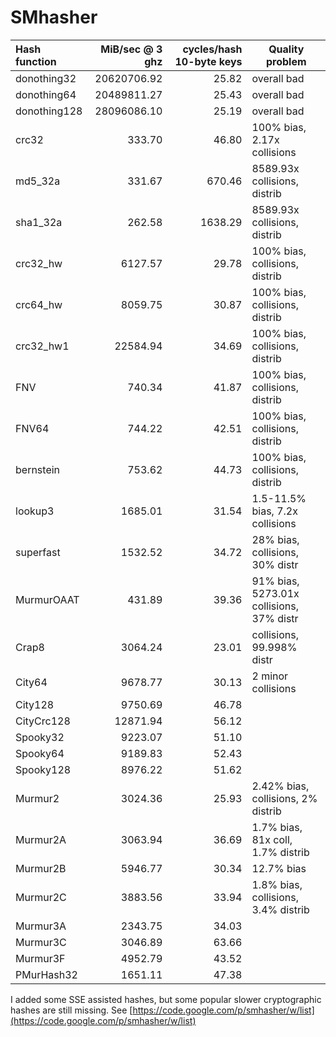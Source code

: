SMhasher
========

| Hash function   | MiB/sec @ 3 ghz  |cycles/hash 10-byte keys | Quality problem |
|:----------------|-----------------:|------------------------:|-----------------|
| donothing32     | 	20620706.92  |		   25.82       | overall bad     |
| donothing64     | 	20489811.27  |		   25.43       | overall bad     |
| donothing128    | 	28096086.10  |		   25.19       | overall bad     |
| crc32           | 	     333.70  |		   46.80       | 100% bias, 2.17x collisions    |
| md5_32a         | 	     331.67  |		  670.46       | 8589.93x collisions, distrib   |
| sha1_32a        | 	     262.58  |		 1638.29       | 8589.93x collisions, distrib   |
| crc32_hw        | 	    6127.57  |		   29.78       | 100% bias, collisions, distrib |
| crc64_hw        | 	    8059.75  |		   30.87       | 100% bias, collisions, distrib |
| crc32_hw1       | 	   22584.94  |		   34.69       | 100% bias, collisions, distrib |
| FNV             | 	     740.34  |		   41.87       | 100% bias, collisions, distrib |
| FNV64           | 	     744.22  |		   42.51       | 100% bias, collisions, distrib |
| bernstein       | 	     753.62  |		   44.73       | 100% bias, collisions, distrib |
| lookup3         | 	    1685.01  |		   31.54       | 1.5-11.5% bias, 7.2x collisions |
| superfast       | 	    1532.52  |		   34.72       | 28% bias, collisions, 30% distr |
| MurmurOAAT      | 	     431.89  |		   39.36       | 91% bias, 5273.01x collisions, 37% distr |
| Crap8           | 	    3064.24  |		   23.01       | collisions, 99.998% distr |
| City64          | 	    9678.77  |		   30.13       | 2 minor collisions  |
| City128         | 	    9750.69  |		   46.78       |                 |
| CityCrc128      | 	   12871.94  |		   56.12       |                 |
| Spooky32        | 	    9223.07  |		   51.10       |                 |
| Spooky64        | 	    9189.83  |		   52.43       |                 |
| Spooky128       | 	    8976.22  |		   51.62       |                 |
| Murmur2         | 	    3024.36  |		   25.93       | 2.42% bias, collisions, 2% distrib |
| Murmur2A        | 	    3063.94  |		   36.69       | 1.7% bias, 81x coll, 1.7% distrib  |
| Murmur2B        | 	    5946.77  |		   30.34       | 12.7% bias      |
| Murmur2C        | 	    3883.56  |		   33.94       | 1.8% bias, collisions, 3.4% distrib |
| Murmur3A        |         2343.75  |   	   34.03       |                 |
| Murmur3C        |         3046.89  |   	   63.66       |                 |
| Murmur3F        |         4952.79  |	           43.52       |                 |
| PMurHash32      |         1651.11  |		   47.38       |                 |

I added some SSE assisted hashes, but some popular slower cryptographic hashes are still missing.
See [https://code.google.com/p/smhasher/w/list](https://code.google.com/p/smhasher/w/list)
